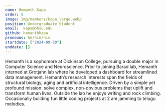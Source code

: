 ```yaml
---
name: Hemanth Kapa
order: 5
image: img/members/kapa_large.webp
position: Undergraduate Student
email:  kapa@ohsu.edu
github: hemanthkapa
pronouns: he/him/his
startdate: ["2024-09-30"]
enddate: []
---
```

Hemanth is a sophomore at Dickinson College, pursuing a double major in Computer Science and Neuroscience. Prior to joining Barad lab, Hemanth  interned at Grotjahn lab where he developed a dashboard for streamlined data management. Hemanth’s research interests span the fields of structural biology, aging and artificial intelligence. Driven by a simple yet profound mission: solve complex, non-obvious problems that uplift and transform human lives. Outside the lab he enjoys writing and rock climbing. Occasionally building fun little coding projects at 2 am jamming to telugu melodies.
